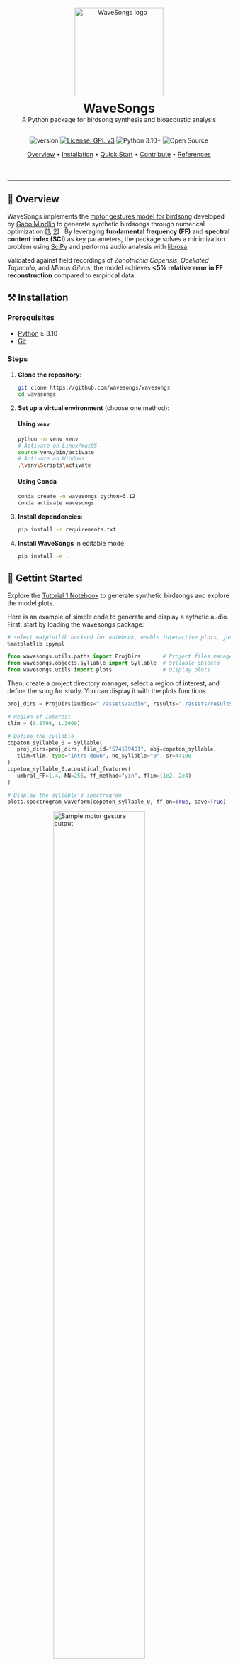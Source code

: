 <div align='center' style="margin: 20px 0 0px 0">
   <img src="./assets/logo.png" alt="WaveSongs logo" style="max-width: 100%; height: 200px;">

   <div class="text-container" style="flex: 2;">
      <h1 style="margin: 0; padding: 10px 0 0px 0; border-bottom: 0">WaveSongs</h1>
      <p style="margin: 0; padding: 0px 0 10px 0;">A Python package for birdsong synthesis and bioacoustic analysis</p>
   </div> 
</div>

<div align='center' style="margin: 20px 0 50px 0">

![version](https://img.shields.io/badge/version-1.0.1-008000)
[![License: GPL v3](https://img.shields.io/badge/license-GPLv3-blue.svg)](https://www.gnu.org/licenses/gpl-3.0)
![Python 3.10+](https://img.shields.io/badge/python->=3.10-blue.svg)
![Open Source](https://img.shields.io/badge/open%20source-♡-lightgrey)

[Overview](#-overview) •
[Installation](#️-installation) •
[Quick Start](#-gettint-started) •
[Contribute](#-contribute) •
[References](#-references)

</div>

---

## 🔎 Overview

WaveSongs implements the [motor gestures model for birdsong](http://www.lsd.df.uba.ar/papers/simplemotorgestures.pdf) developed by [Gabo Mindlin](https://scholar.google.com.ar/citations?user=gMzZPngAAAAJ&hl=en) to generate synthetic birdsongs through numerical optimization [[1](#1), [2](#2)] 
. By leveraging **fundamental frequency (FF)** and **spectral content index (SCI)** as key parameters, the package solves a minimization problem using [SciPy](https://docs.scipy.org/doc/scipy/tutorial/optimize.html) and performs audio analysis with [librosa](https://librosa.org/).

Validated against field recordings of *Zonotrichia Capensis*, *Ocellated Tapaculo*, and *Mimus Gilvus*, the model achieves **<5% relative error in FF reconstruction** compared to empirical data.


## ⚒️ Installation

### Prerequisites
- [Python](https://www.python.org/) ≥ 3.10
- [Git](https://git-scm.com/)

### Steps
1. **Clone the repository**:
   ```bash
   git clone https://github.com/wavesongs/wavesongs
   cd wavesongs
   ```

2. **Set up a virtual environment** (choose one method):

   #### Using `venv`
   ```bash
   python -m venv venv
   # Activate on Linux/macOS
   source venv/bin/activate
   # Activate on Windows
   .\venv\Scripts\activate
   ```

   #### Using Conda
   ```bash
   conda create -n wavesongs python=3.12
   conda activate wavesongs
   ```

3. **Install dependencies**:
   ```bash
   pip install -r requirements.txt
   ```

4. **Install WaveSongs** in editable mode:
   ```bash
   pip install -e .
   ```

## 🚀 Gettint Started

Explore the [Tutorial 1 Notebook](https://github.com/wavesongs/wavesongs/blob/main/Tutorial1_Introduction.ipynb) to generate synthetic birdsongs and explore the model plots. 

Here is an example of simple code to generate and display a sythetic audio. First, start by loading the wavesongs package:

```python
# select matplotlib backend for notebook, enable interactive plots, just works on notebooks
%matplotlib ipympl

from wavesongs.utils.paths import ProjDirs       # Project files manager
from wavesongs.objects.syllable import Syllable  # Syllable objects
from wavesongs.utils import plots                # Display plots
```

Then, create a project directory manager, select a region of interest, and define the song for study. You can display it with the plots functions.
```python
proj_dirs = ProjDirs(audios="./assets/audio", results="./assets/results")

# Region of Interest
tlim = (0.8798, 1.3009)

# Define the syllable
copeton_syllable_0 = Syllable(
   proj_dirs=proj_dirs, file_id="574179401", obj=copeton_syllable,
   tlim=tlim, type="intro-down", no_syllable="0", sr=44100
)
copeton_syllable_0.acoustical_features(
   umbral_FF=1.4, NN=256, ff_method="yin", flim=(1e2, 2e4)
)

# Display the syllable's spectrogram
plots.spectrogram_waveform(copeton_syllable_0, ff_on=True, save=True)
```

<figure>
    <img src='./assets/results/images/574179401-ZonotrichiaCapensis-0-intro-down.png' alt='Sample motor gesture output' width=70% style="display: block; margin: 0 auto 0 auto;"/>
    <figcaption style="text-align: center;"><b><a id="figure1" style="color:#318bf8;">Figure 1</a></b>: Waveform and spectrogram of the audio with id 574179401.</figcaption>
</figure>

```python
copeton_syllable_0.play() # just work on notebooks
```

https://github.com/user-attachments/assets/d15e7433-5f4c-451f-85aa-d4d53525029f

Now, let's find the optimal values to generate a comparable syllable, with errors below 5 % or even 1%.

```python
from wavesongs.model import optimizer

optimal_z = optimizer.optimal_params(
   syllable=copeton_syllable_0, Ns=10, full_output=False
)
print(f"\nOptimal z values:\n\t{optimal_z}")
```
```text
Computing a0*...
	 Optimal values: a_0=0.0010, t=0.51 min

Computing b0*, b1*, and b2*...
	 Optimal values: b_0=-0.2149, b_2=1.2980, t=13.77 min
	 Optimal values: b_1=1.0000, t=5.69 min

Time of execution: 19.97 min

Optimal z values:
	{'a0': 0.00105, 'b0': -0.21491, 'b1': 1.0, 'b2': 1.29796}
```

With the optimal values, define and dislpay the synthetic syllable:
```python
# Define the synthetic syllable
synth_copeton_syllable_0 = copeton_syllable_0.solve(z=optimal_z, method="best")
plots.spectrogram_waveform(synth_copeton_syllable_0, ff_on=True, save=True)
# Display the socre variables
plots.scores(copeton_syllable_0, synth_copeton_syllable_0, save=False)
```
<a href="./assets/results/images/574179401-ZonotrichiaCapensis-0-intro-down-ScoringVariables.png">
<figure>
    <img src='./assets/results/images/574179401-ZonotrichiaCapensis-0-intro-down-ScoringVariables.png' alt='Sample motor gesture output' width=70% style="display: block; margin: 0 auto 0 auto;"/>
    <figcaption style="text-align: center;"><b><a id="figure2" style="color:#318bf8;">Figure 2</a></b>: Scoring variables realtive errores.</figcaption>
</figure>
</a>

```python
plots.motor_gestures(synth_copeton_syllable_0, save=False)
```
<a href="./assets/results/images/synth_574179401-ZonotrichiaCapensis-0-intro-down-mg_params.png">
<figure>
    <img src='./assets/results/images/synth-574179401-ZonotrichiaCapensis-0-intro-down-mg_params.png' alt='Sample motor gesture output' width=70% style="display: block; margin: 0 auto 0 auto;"/>
    <figcaption style="text-align: center;"><b><a id="figure3" style="color:#318bf8;">Figure 3</a></b>: Motor gesture, model parameters curves.</figcaption>
</figure>
</a>

```python
plots.syllables(copeton_syllable_0, synth_copeton_syllable_0, save=False)
```
<a href="./assets/results/images/574179401-ZonotrichiaCapensis-0-intro-down-SoundAndSpectros.png">
<figure>
    <img src='./assets/results/images/574179401-ZonotrichiaCapensis-0-intro-down-SoundAndSpectros.png' alt='Sample motor gesture output' width=70% style="display: block; margin: 0 auto 0 auto;"/>
    <figcaption style="text-align: center;"><b><a id="figure4" style="color:#318bf8;">Figure 4</a></b>: Real and synthetic syllables.</figcaption>
</figure>
</a>

```python
synth_copeton_syllable_0.play() # just work on notebooks
```

https://github.com/user-attachments/assets/66ca1630-0ad0-43fc-bb56-cb397064ecd3

For advanced usage (e.g., custom gestures, parameter tuning, data measures, etc), check the other tutorials: [Spectrum Measures](https://github.com/wavesongs/wavesongs/blob/main/Tutorial2_SpectrumMeasures.ipynb) or [Synthetic Songs](https://github.com/wavesongs/wavesongs/blob/main/Tutorial3_SyntheticSongs.ipynb). More details can be found in the [Documentation](https://wavesongs.github.io/doc).


## 🎶 Data Integration

Pre-processed field recordings from [Xeno Canto](https://xeno-canto.org/) and [eBird](https://ebird.org/home) are included in `./assets/audio`. To use custom recordings place `.wav` or `.mp3` files in `./assets/audio/` or define the audios path with the `ProjDirs` class.


## 🔐 License

WaveSongs is licensed under the [GNU General Public License v3.0](./LICENSE).

## 📒 Citation

If this work contributes to your research, please cite:

```bibtex
@software{aguilera_wavesongs_2025,
    author = {Aguilera Novoa, Sebastián},
    title = {WaveSongs: Computational Birdsong Synthesis},
    year = {2025},
    publisher = {GitHub},
    journal = {GitHub Repository},
    url = {https://github.com/wavesongs/wavesongs}
}
```


## 🌱 Contribute

We welcome contributions! See our roadmap:

- [ ] **Integrate Xeno Canto API** for direct dataset downloads
- [ ] **Add ROIs analysis** using `scikit-maad`
- [ ] **Improve FF parametrization** for small motor gestures

To report issues or suggest features, open a [GitHub Issue](https://github.com/wavesongs/wavesongs/issues).


## 📚 References

### Core Methodology

<a id="1" style="color:#318bf8;">[1]</a>  Mindlin, G. B., & Laje, R. (2005). *The Physics of Birdsong*. Springer. [DOI](https://doi.org/10.1007/3-540-28249-1)

<a id="1" style="color:#318bf8;">[2]</a>  Amador, A., et al. (2013). Elemental gesture dynamics in song premotor neurons. *Nature*. [DOI](https://doi.org/10.1038/nature11967)


### Software
- [Librosa](https://librosa.org/) • Audio analysis
- [SciPy](https://scipy.org/) • Optimization routines
- [scikit-maad](https://github.com/scikit-maad/scikit-maad) • Soundscape metrics

### Data Sources
- [Xeno-Canto](https://xeno-canto.org/)
- [eBird](https://ebird.org/)
